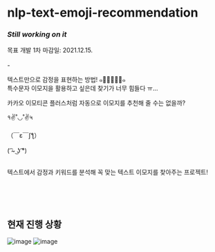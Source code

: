# nlp-text-emoji-recommendation

### *Still working on it*

목표 개발 1차 마감일: 2021.12.15.
<br/><br/>-
<br/>


텍스트만으로 감정을 표현하는 방법! ๑･̑◡･̑๑  
특수문자 이모지을 활용하고 싶은데 찾기가 너무 힘들다 ㅠ...  

카카오 이모티콘 플러스처럼 자동으로 이모지를 추천해 줄 수는 없을까?

१✌˚◡˚✌५  
<br/>
（￣ε￣ʃƪ）  
<br/>
( ͡~ ͜ʖ ͡°)  
<br/>

텍스트에서 감정과 키워드를 분석해 꼭 맞는 텍스트 이모지를 찾아주는 프로젝트!  

<br/>
<br/>
<br/>

## 현재 진행 상황
![image](https://user-images.githubusercontent.com/71601985/145686844-04754a21-d188-4d9e-a58b-19279460ac3e.png)
![image](https://user-images.githubusercontent.com/71601985/145218656-83bf0ad0-7c40-4a3e-8be7-e8478f2d983d.png)


